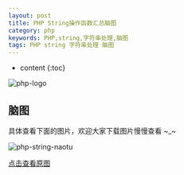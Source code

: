 ```yaml
---
layout: post
title: PHP String操作函数汇总脑图
category: php
keywords: PHP,string,字符串处理,脑图
tags: PHP string 字符串处理 脑图
---
```


* content
{:toc}

![php-logo](http://blog.zhangenrui.cn/php-logo.jpg)

## 脑图

具体查看下面的图片，欢迎大家下载图片慢慢查看 ~_~

<!--more-->

![php-string-naotu](http://blog.zhangenrui.cn/PHP-String%E5%A4%84%E7%90%86%E5%87%BD%E6%95%B0.png)

<a href="http://blog.zhangenrui.cn/PHP-String%E5%A4%84%E7%90%86%E5%87%BD%E6%95%B0.png" target="_blank">点击查看原图</a>